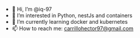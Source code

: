 - 👋 Hi, I’m @iq-97
- 👀 I’m interested in Python, nestJs and containers
- 🌱 I’m currently learning docker and kubernetes
- 📫 How to reach me: carrillohector97@gmail.com

<!---
iq-97/iq-97 is a ✨ special ✨ repository because its `README.md` (this file) appears on your GitHub profile.
You can click the Preview link to take a look at your changes.
--->
